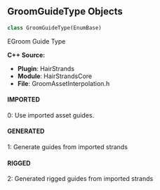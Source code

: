 ## GroomGuideType Objects

```python
class GroomGuideType(EnumBase)
```

EGroom Guide Type

**C++ Source:**

- **Plugin**: HairStrands
- **Module**: HairStrandsCore
- **File**: GroomAssetInterpolation.h

<a id="unreal.GroomGuideType.IMPORTED"></a>

#### IMPORTED

0: Use imported asset guides.

<a id="unreal.GroomGuideType.GENERATED"></a>

#### GENERATED

1: Generate guides from imported strands

<a id="unreal.GroomGuideType.RIGGED"></a>

#### RIGGED

2: Generated rigged guides from imported strands

<a id="unreal.GroomLODMode"></a>